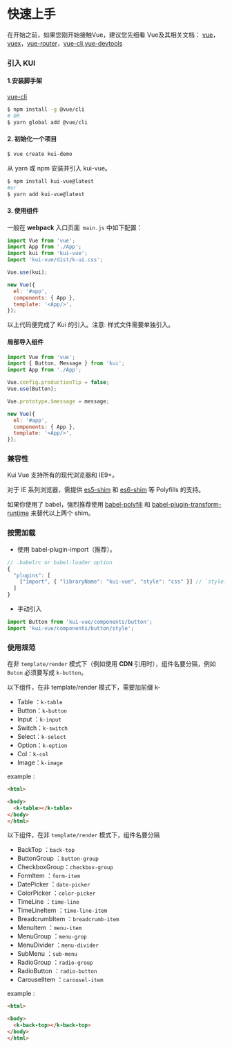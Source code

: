 # 快速上手

在开始之前，如果您刚开始接触Vue，建议您先细看 Vue及其相关文档： [vue](https://vuejs.org)，[vuex](https://vuex.vuejs.org)，[vue-router](http://router.vuejs.org/)，[vue-cli](https://cli.vuejs.org/),[vue-devtools](https://github.com/vuejs/vue-devtools)

### 引入 KUI

#### 1.安装脚手架

[vue-cli](https://github.com/vuejs/vue-cli)

```sh
$ npm install -g @vue/cli
# OR
$ yarn global add @vue/cli
```

#### 2. 初始化一个项目

```sh
$ vue create kui-demo
```

从 yarn 或 npm 安装并引入 kui-vue。

```sh
$ npm install kui-vue@latest
#or
$ yarn add kui-vue@latest
```
#### 3. 使用组件

一般在 **webpack** 入口页面` main.js` 中如下配置：

```js
import Vue from 'vue';
import App from './App';
import kui from 'kui-vue'; 
import 'kui-vue/dist/k-ui.css'; 

Vue.use(kui);

new Vue({
  el: '#app',
  components: { App },
  template: '<App/>',
});
```

以上代码便完成了 Kui 的引入。注意: 样式文件需要单独引入。

#### 局部导入组件

```js
import Vue from 'vue';
import { Button, Message } from 'kui';
import App from './App';

Vue.config.productionTip = false;
Vue.use(Button);

Vue.prototype.$message = message;

new Vue({
  el: '#app',
  components: { App },
  template: '<App/>',
});
```

### 兼容性
Kui Vue 支持所有的现代浏览器和 IE9+。

对于 IE 系列浏览器，需提供 [es5-shim](https://github.com/es-shims/es5-shim) 和 [es6-shim](https://github.com/paulmillr/es6-shim) 等 Polyfills 的支持。

如果你使用了 babel，强烈推荐使用 [babel-polyfill](https://babeljs.io/docs/usage/polyfill/) 和 [babel-plugin-transform-runtime](https://babeljs.io/docs/plugins/transform-runtime/) 来替代以上两个 shim。

### 按需加载 

* 使用 babel-plugin-import（推荐）。

```js
// .babelrc or babel-loader option
{
  "plugins": [
    ["import", { "libraryName": "kui-vue", "style": "css" }] // `style: true` 会加载 less 文件
  ]
}
```

* 手动引入

```js
import Button from 'kui-vue/components/button';
import 'kui-vue/components/button/style'; 
```

### 使用规范 
在非 `template/render` 模式下（例如使用 **CDN** 引用时），组件名要分隔，例如
`Buton` 必须要写成 `k-button`。

以下组件，在非 template/render 模式下，需要加前缀 k-
- Table ：`k-table`
- Button：`k-button`
- Input ：`k-input`
- Switch：`k-switch`
- Select：`k-select`
- Option：`k-option`
- Col：`k-col`
- Image：`k-image`

example :

```html
<html>

<body>
  <k-table></k-table>
</body> 
</html>  
```

以下组件，在非 `template/render` 模式下，组件名要分隔
- BackTop ：`back-top`
- ButtonGroup ：`button-group`
- CheckboxGroup：`checkbox-group`
- FormItem ：`form-item`
- DatePicker ：`date-picker`
- ColorPicker ：`color-picker`
- TimeLine ：`time-line`
- TimeLineItem ：`time-line-item`
- BreadcrumbItem ：`breadcrumb-item`
- MenuItem ：`menu-item`
- MenuGroup ：`menu-grop`
- MenuDivider ：`menu-divider`
- SubMenu ：`sub-menu`
- RadioGroup ：`radio-group`
- RadioButton ：`radio-button`
- CarouselItem ：`carousel-item`
 
 example :

```html
<html>

<body>
  <k-back-top></k-back-top>
</body> 
</html>  
```